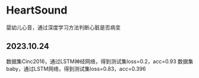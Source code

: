 # HeartSound
婴幼儿心音，通过深度学习方法判断心脏是否病变

## 2023.10.24
数据集Cinc2016，通过LSTM神经网络，得到测试集loss=0.2，acc=0.93
数据集baby，通过LSTM网络，得到测试集loss=0.83，acc=0.396


